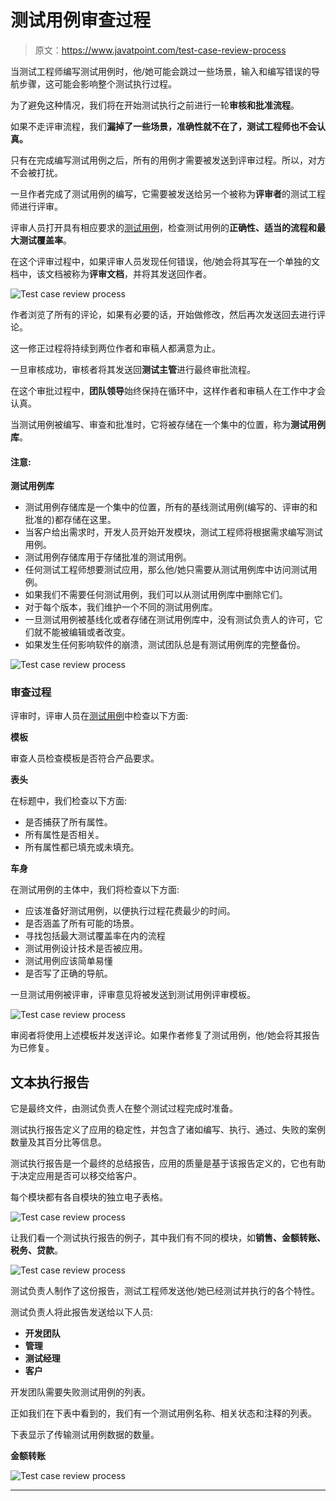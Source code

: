 # 测试用例审查过程

> 原文：<https://www.javatpoint.com/test-case-review-process>

当测试工程师编写测试用例时，他/她可能会跳过一些场景，输入和编写错误的导航步骤，这可能会影响整个测试执行过程。

为了避免这种情况，我们将在开始测试执行之前进行一轮**审核和批准流程**。

如果不走评审流程，我们**漏掉了一些场景，准确性就不在了，测试工程师也不会认真。**

只有在完成编写测试用例之后，所有的用例才需要被发送到评审过程。所以，对方不会被打扰。

一旦作者完成了测试用例的编写，它需要被发送给另一个被称为**评审者**的测试工程师进行评审。

评审人员打开具有相应要求的[测试用例](https://www.javatpoint.com/test-case)，检查测试用例的**正确性、适当的流程和最大测试覆盖率**。

在这个评审过程中，如果评审人员发现任何错误，他/她会将其写在一个单独的文档中，该文档被称为**评审文档**，并将其发送回作者。

![Test case review process](img/211144f36ac71f6e48ffeacb2b4eb960.png)

作者浏览了所有的评论，如果有必要的话，开始做修改，然后再次发送回去进行评论。

这一修正过程将持续到两位作者和审稿人都满意为止。

一旦审核成功，审核者将其发送回**测试主管**进行最终审批流程。

在这个审批过程中，**团队领导**始终保持在循环中，这样作者和审稿人在工作中才会认真。

当测试用例被编写、审查和批准时，它将被存储在一个集中的位置，称为**测试用例库**。

#### 注意:

**测试用例库**

*   测试用例存储库是一个集中的位置，所有的基线测试用例(编写的、评审的和批准的)都存储在这里。
*   当客户给出需求时，开发人员开始开发模块，测试工程师将根据需求编写测试用例。
*   测试用例存储库用于存储批准的测试用例。
*   任何测试工程师想要测试应用，那么他/她只需要从测试用例库中访问测试用例。
*   如果我们不需要任何测试用例，我们可以从测试用例库中删除它们。
*   对于每个版本，我们维护一个不同的测试用例库。
*   一旦测试用例被基线化或者存储在测试用例库中，没有测试负责人的许可，它们就不能被编辑或者改变。
*   如果发生任何影响软件的崩溃，测试团队总是有测试用例库的完整备份。

![Test case review process](img/305af6c5ed8bd5ad78e83178a328ed8c.png)

### 审查过程

评审时，评审人员在[测试用例](https://www.javatpoint.com/test-case)中检查以下方面:

**模板**

审查人员检查模板是否符合产品要求。

**表头**

在标题中，我们检查以下方面:

*   是否捕获了所有属性。
*   所有属性是否相关。
*   所有属性都已填充或未填充。

**车身**

在测试用例的主体中，我们将检查以下方面:

*   应该准备好测试用例，以便执行过程花费最少的时间。
*   是否涵盖了所有可能的场景。
*   寻找包括最大测试覆盖率在内的流程
*   测试用例设计技术是否被应用。
*   测试用例应该简单易懂
*   是否写了正确的导航。

一旦测试用例被评审，评审意见将被发送到测试用例评审模板。

![Test case review process](img/58fa74e6b4186cc5e84cf6ce4134d7bd.png)

审阅者将使用上述模板并发送评论。如果作者修复了测试用例，他/她会将其报告为已修复。

## 文本执行报告

它是最终文件，由测试负责人在整个测试过程完成时准备。

测试执行报告定义了应用的稳定性，并包含了诸如编写、执行、通过、失败的案例数量及其百分比等信息。

测试执行报告是一个最终的总结报告，应用的质量是基于该报告定义的，它也有助于决定应用是否可以移交给客户。

每个模块都有各自模块的独立电子表格。

![Test case review process](img/5ac3aba96908dde629b863c0773cd563.png)

让我们看一个测试执行报告的例子，其中我们有不同的模块，如**销售、金额转账、税务、贷款**。

![Test case review process](img/4672fc3807d68ab9d52be34194f6c850.png)

测试负责人制作了这份报告，测试工程师发送他/她已经测试并执行的各个特性。

测试负责人将此报告发送给以下人员:

*   **开发团队**
*   **管理**
*   **测试经理**
*   **客户**

开发团队需要失败测试用例的列表。

正如我们在下表中看到的，我们有一个测试用例名称、相关状态和注释的列表。

下表显示了传输测试用例数据的数量。

**金额转账**

![Test case review process](img/c1553afa73d54f00ea86b8f597a81fb8.png)

* * *